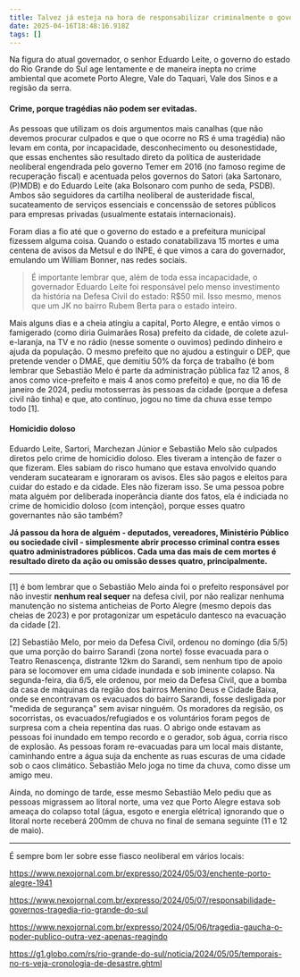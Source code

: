 ```yaml
---
title: Talvez já esteja na hora de responsabilizar criminalmente o governo do estado do RS
date: 2025-04-16T18:48:16.918Z
tags: []
---
```


Na figura do atual governador, o senhor Eduardo Leite, o governo do estado do Rio Grande do Sul age lentamente e de maneira inepta no crime ambiental que acomete Porto Alegre, Vale do Taquari, Vale dos Sinos e a regisão da serra. 

#### Crime, porque tragédias não podem ser evitadas.

As pessoas que utilizam os dois argumentos mais canalhas (que não devemos procurar culpados e que o que ocorre no RS é uma tragédia) não levam em conta, por incapacidade, desconhecimento ou desonestidade, que essas enchentes são resultado direto da política de austeridade neoliberal engendrada pelo governo Temer em 2016 (no famoso regime de recuperação fiscal) e acentuada pelos governos do Satori (aka Sartonaro, (P)MDB) e do Eduardo Leite (aka Bolsonaro com punho de seda, PSDB). Ambos são seguidores da cartilha neoliberal de austeridade fiscal, sucateamento de serviços essenciais e concenssão de setores públicos para empresas privadas (usualmente estatais internacionais).

Foram dias a fio até que o governo do estado e a prefeitura municipal fizessem alguma coisa. Quando o estado conatabilizava 15 mortes e uma centena de avisos da Metsul e do INPE, é que vimos a cara do governador, emulando um William Bonner, nas redes sociais. 

> É importante lembrar que, além de toda essa incapacidade, o governador Eduardo Leite foi responsável pelo menso investimento da história na Defesa Civil do estado: R$50 mil. Isso mesmo, menos que um JK no bairro Rubem Berta para o estado inteiro.

Mais alguns dias e a cheia atingiu a capital, Porto Alegre, e então vimos o famigerado (como diria Guimarães Rosa) prefeito da cidade, de colete azul-e-laranja, na TV e no rádio (nesse somente o ouvimos) pedindo dinheiro e ajuda da população. O mesmo prefeito que no ajudou a estinguir o DEP, que pretende vender o DMAE, que demitiu 50% da força de trabalho (é bom lembrar que Sebastião Melo é parte da administração pública faz 12 anos, 8 anos como vice-prefeito e mais 4 anos como prefeito) e que, no dia 16 de janeiro de 2024, pediu motosserras às pessoas da cidade (porque a defesa civil não tinha) e que, ato contínuo, jogou no time da chuva esse tempo todo [1].

#### Homicidio doloso

Eduardo Leite, Sartori, Marchezan Júnior e Sebastião Melo são culpados diretos pelo crime de homicidio doloso. Eles tiveram a intenção de fazer o que fizeram. Eles sabiam do risco humano que estava envolvido quando venderam sucatearam e ignoraram os avisos. Eles são pagos e eleitos para cuidar do estado e da cidade. Eles não fizeram isso. Se uma pessoa pobre mata alguém por deliberada inoperância diante dos fatos, ela é indiciada no crime de homicidio doloso (com intenção), porque esses quatro governantes não são também?

**Já passou da hora de alguém - deputados, vereadores, Ministério Público ou sociedade civil - simplesmente abrir processo criminal contra esses quatro administradores públicos. Cada uma das mais de cem mortes é resultado direto da ação ou omissão desses quatro, principalmente.**

***

[1] é bom lembrar que o Sebastião Melo ainda foi o prefeito responsável por não investir **nenhum real sequer** na defesa civil, por não realizar nenhuma manutenção no sistema anticheias de Porto Alegre (mesmo depois das cheias de 2023) e por protagonizar um espetáculo dantesco na evacuação da cidade [2].

[2] Sebastião Melo, por meio da Defesa Civil, ordenou no domingo (dia 5/5) que uma porção do bairro Sarandi (zona norte) fosse evacuada para o Teatro Renascença, distrante 12km do Sarandi, sem nenhum tipo de apoio para se locomover em uma cidade inundada e sob iminente colapso. Na segunda-feira, dia 6/5, ele ordenou, por meio da Defesa Civil, que a bomba da casa de máquinas da região dos bairros Menino Deus e Cidade Baixa, onde se encontravam os evacuados do bairro Sarandi, fosse desligada por "medida de segurança" sem avisar ninguém. Os moradores da regisão, os socorristas, os evacuados/refugiados e os voluntários foram pegos de surpresa com a cheia repentina das ruas. O abrigo onde estavam as pessoas foi inundado em tempo recordo e o gerador, sob água, corria risco de explosão. As pessoas foram re-evacuadas para um local mais distante, caminhando entre a água suja da enchente as ruas escuras de uma cidade sob o caos climático. Sebastião Melo joga no time da chuva, como disse um amigo meu.

Ainda, no domingo de tarde, esse mesmo Sebastião Melo pediu que as pessoas migrassem ao litoral norte, uma vez que Porto Alegre estava sob ameaça do colapso total (água, esgoto e energia elétrica) ignorando que o litoral norte receberá 200mm de chuva no final de semana seguinte (11 e 12 de maio).

***

É sempre bom ler sobre esse fiasco neoliberal em vários locais:

https://www.nexojornal.com.br/expresso/2024/05/03/enchente-porto-alegre-1941

https://www.nexojornal.com.br/expresso/2024/05/07/responsabilidade-governos-tragedia-rio-grande-do-sul

https://www.nexojornal.com.br/expresso/2024/05/06/tragedia-gaucha-o-poder-publico-outra-vez-apenas-reagindo

https://g1.globo.com/rs/rio-grande-do-sul/noticia/2024/05/05/temporais-no-rs-veja-cronologia-de-desastre.ghtml
